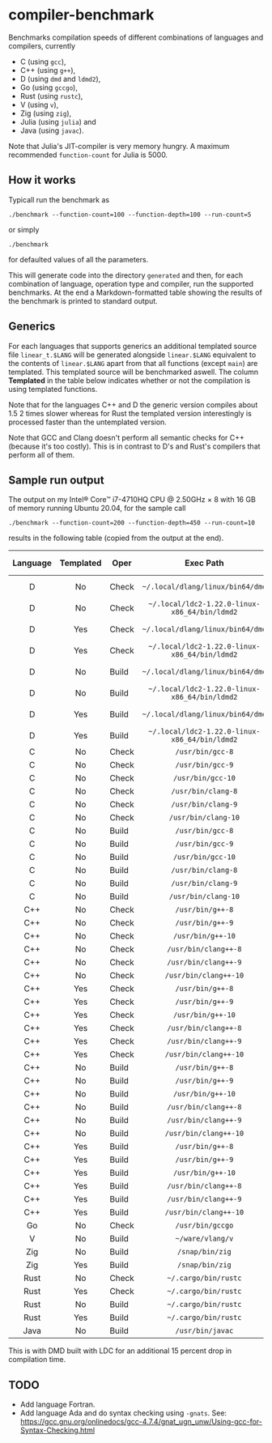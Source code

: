 # compiler-benchmark

Benchmarks compilation speeds of different combinations of languages and
compilers, currently

- C (using `gcc`),
- C++ (using `g++`),
- D (using `dmd` and `ldmd2`),
- Go (using `gccgo`),
- Rust (using `rustc`),
- V (using `v`),
- Zig (using `zig`),
- Julia (using `julia`) and
- Java (using `javac`).

Note that Julia's JIT-compiler is very memory hungry. A maximum recommended
`function-count` for Julia is 5000.

## How it works

Typicall run the benchmark as

    ./benchmark --function-count=100 --function-depth=100 --run-count=5

or simply

    ./benchmark

for defaulted values of all the parameters.

This will generate code into the directory `generated` and then, for each
combination of language, operation type and compiler, run the supported
benchmarks. At the end a Markdown-formatted table showing the results of the
benchmark is printed to standard output.

## Generics

For each languages that supports generics an additional templated source file
`linear_t.$LANG` will be generated alongside `linear.$LANG` equivalent to the
contents of `linear.$LANG` apart from that all functions (except `main`) are
templated. This templated source will be benchmarked aswell. The column
**Templated** in the table below indicates whether or not the compilation is
using templated functions.

Note that for the languages C++ and D the generic version compiles about 1.5 2
times slower whereas for Rust the templated version interestingly is processed
faster than the untemplated version.

Note that GCC and Clang doesn't perform all semantic checks for C++ (because
it's too costly). This is in contrast to D's and Rust's compilers that perform
all of them.

## Sample run output

The output on my Intel® Core™ i7-4710HQ CPU @ 2.50GHz × 8 with 16 GB of memory
running Ubuntu 20.04, for the sample call

    ./benchmark --function-count=200 --function-depth=450 --run-count=10

results in the following table (copied from the output at the end).

| Language | Templated | Oper | Exec Path | Exec Version | Time [s] | Time vs D |
| :---: | :---: | --- | :---: | :---: | :---: | :---: |
| D | No | Check | `~/.local/dlang/linux/bin64/dmd` | v2.093.0-199-g25a0741cb | 0.645 | N/A |
| D | No | Check | `~/.local/ldc2-1.22.0-linux-x86_64/bin/ldmd2` | 1.22.0 | 0.714 | N/A |
| D | Yes | Check | `~/.local/dlang/linux/bin64/dmd` | v2.093.0-199-g25a0741cb | 1.698 | N/A |
| D | Yes | Check | `~/.local/ldc2-1.22.0-linux-x86_64/bin/ldmd2` | 1.22.0 | 1.894 | N/A |
| D | No | Build | `~/.local/dlang/linux/bin64/dmd` | v2.093.0-199-g25a0741cb | 1.591 | N/A |
| D | No | Build | `~/.local/ldc2-1.22.0-linux-x86_64/bin/ldmd2` | 1.22.0 | 16.680 | N/A |
| D | Yes | Build | `~/.local/dlang/linux/bin64/dmd` | v2.093.0-199-g25a0741cb | 2.583 | N/A |
| D | Yes | Build | `~/.local/ldc2-1.22.0-linux-x86_64/bin/ldmd2` | 1.22.0 | 17.637 | N/A |
| C | No | Check | `/usr/bin/gcc-8` | 8.4.0 | 0.716 | 1.1 |
| C | No | Check | `/usr/bin/gcc-9` | 9.3.0 | 1.020 | 1.6 |
| C | No | Check | `/usr/bin/gcc-10` | 10 | 1.095 | 1.7 |
| C | No | Check | `/usr/bin/clang-8` | 8.0.1 | 2.174 | 3.4 |
| C | No | Check | `/usr/bin/clang-9` | 9.0.1 | 2.353 | 3.7 |
| C | No | Check | `/usr/bin/clang-10` | 10.0.0 | 2.718 | 4.2 |
| C | No | Build | `/usr/bin/gcc-8` | 8.4.0 | 32.558 | 20.5 |
| C | No | Build | `/usr/bin/gcc-9` | 9.3.0 | 38.209 | 24.0 |
| C | No | Build | `/usr/bin/gcc-10` | 10 | 40.527 | 25.5 |
| C | No | Build | `/usr/bin/clang-8` | 8.0.1 | 16.224 | 10.2 |
| C | No | Build | `/usr/bin/clang-9` | 9.0.1 | 16.821 | 10.6 |
| C | No | Build | `/usr/bin/clang-10` | 10.0.0 | 17.069 | 10.7 |
| C++ | No | Check | `/usr/bin/g++-8` | 8.4.0 | 1.882 | 2.9 |
| C++ | No | Check | `/usr/bin/g++-9` | 9.3.0 | 2.993 | 4.6 |
| C++ | No | Check | `/usr/bin/g++-10` | 10 | 3.217 | 5.0 |
| C++ | No | Check | `/usr/bin/clang++-8` | 8.0.1 | 3.297 | 5.1 |
| C++ | No | Check | `/usr/bin/clang++-9` | 9.0.1 | 3.524 | 5.5 |
| C++ | No | Check | `/usr/bin/clang++-10` | 10.0.0 | 3.689 | 5.7 |
| C++ | Yes | Check | `/usr/bin/g++-8` | 8.4.0 | 5.880 | 3.5 |
| C++ | Yes | Check | `/usr/bin/g++-9` | 9.3.0 | 7.501 | 4.4 |
| C++ | Yes | Check | `/usr/bin/g++-10` | 10 | 7.787 | 4.6 |
| C++ | Yes | Check | `/usr/bin/clang++-8` | 8.0.1 | 4.997 | 2.9 |
| C++ | Yes | Check | `/usr/bin/clang++-9` | 9.0.1 | 5.226 | 3.1 |
| C++ | Yes | Check | `/usr/bin/clang++-10` | 10.0.0 | 5.613 | 3.3 |
| C++ | No | Build | `/usr/bin/g++-8` | 8.4.0 | 37.041 | 23.3 |
| C++ | No | Build | `/usr/bin/g++-9` | 9.3.0 | 42.691 | 26.8 |
| C++ | No | Build | `/usr/bin/g++-10` | 10 | 43.852 | 27.6 |
| C++ | No | Build | `/usr/bin/clang++-8` | 8.0.1 | 17.529 | 11.0 |
| C++ | No | Build | `/usr/bin/clang++-9` | 9.0.1 | 16.941 | 10.6 |
| C++ | No | Build | `/usr/bin/clang++-10` | 10.0.0 | 17.944 | 11.3 |
| C++ | Yes | Build | `/usr/bin/g++-8` | 8.4.0 | 46.511 | 18.0 |
| C++ | Yes | Build | `/usr/bin/g++-9` | 9.3.0 | 48.583 | 18.8 |
| C++ | Yes | Build | `/usr/bin/g++-10` | 10 | 54.327 | 21.0 |
| C++ | Yes | Build | `/usr/bin/clang++-8` | 8.0.1 | 17.536 | 6.8 |
| C++ | Yes | Build | `/usr/bin/clang++-9` | 9.0.1 | 18.217 | 7.1 |
| C++ | Yes | Build | `/usr/bin/clang++-10` | 10.0.0 | 23.706 | 9.2 |
| Go | No | Check | `/usr/bin/gccgo` | 10 | 2.244 | 3.5 |
| V | No | Build | `~/ware/vlang/v` | 0.1.28 | 39.465 | 24.8 |
| Zig | No | Build | `/snap/bin/zig` | 0.6.0+67273cbe7 | 8.375 | 5.3 |
| Zig | Yes | Build | `/snap/bin/zig` | 0.6.0+67273cbe7 | 10.332 | 4.0 |
| Rust | No | Check | `~/.cargo/bin/rustc` | 1.46.0-nightly | 22.479 | 34.9 |
| Rust | Yes | Check | `~/.cargo/bin/rustc` | 1.46.0-nightly | 24.034 | 14.2 |
| Rust | No | Build | `~/.cargo/bin/rustc` | 1.46.0-nightly | 68.976 | 43.3 |
| Rust | Yes | Build | `~/.cargo/bin/rustc` | 1.46.0-nightly | 42.522 | 16.5 |
| Java | No | Build | `/usr/bin/javac` | 1.8.0_171 | 7.854 | 4.9 |

This is with DMD built with LDC for an additional 15 percent drop in compilation time.

## TODO

- Add language Fortran.
- Add language Ada and do syntax checking using `-gnats`. See: https://gcc.gnu.org/onlinedocs/gcc-4.7.4/gnat_ugn_unw/Using-gcc-for-Syntax-Checking.html
